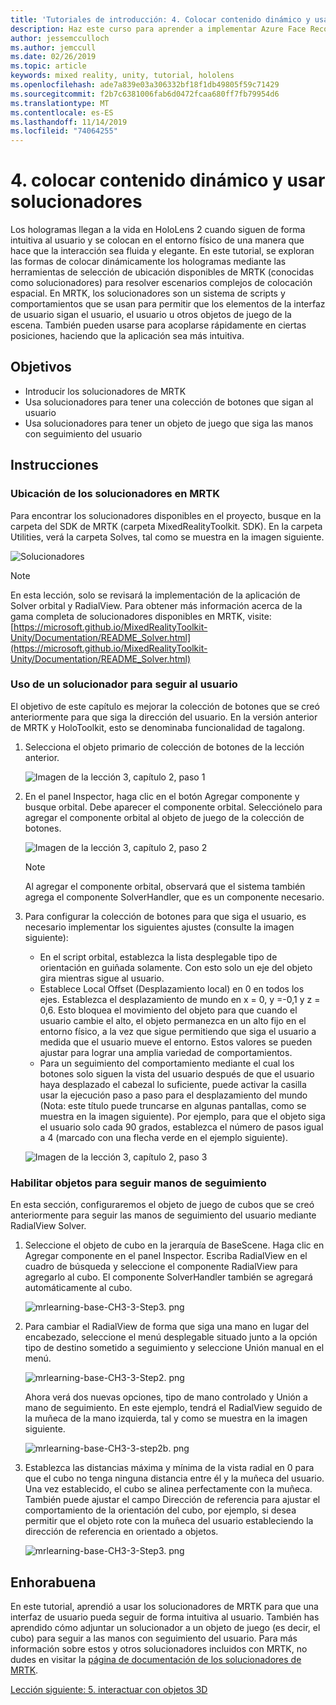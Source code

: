 ```yaml
---
title: 'Tutoriales de introducción: 4. Colocar contenido dinámico y usar solucionadores'
description: Haz este curso para aprender a implementar Azure Face Recognition dentro de una aplicación de realidad mixta.
author: jessemcculloch
ms.author: jemccull
ms.date: 02/26/2019
ms.topic: article
keywords: mixed reality, unity, tutorial, hololens
ms.openlocfilehash: ade7a839e03a306332bf18f1db49805f59c71429
ms.sourcegitcommit: f2b7c6381006fab6d0472fcaa680ff7fb79954d6
ms.translationtype: MT
ms.contentlocale: es-ES
ms.lasthandoff: 11/14/2019
ms.locfileid: "74064255"
---
```

# <a name="4-placing-dynamic-content-and-using-solvers"></a>4. colocar contenido dinámico y usar solucionadores

Los hologramas llegan a la vida en HoloLens 2 cuando siguen de forma intuitiva al usuario y se colocan en el entorno físico de una manera que hace que la interacción sea fluida y elegante. En este tutorial, se exploran las formas de colocar dinámicamente los hologramas mediante las herramientas de selección de ubicación disponibles de MRTK (conocidas como solucionadores) para resolver escenarios complejos de colocación espacial. En MRTK, los solucionadores son un sistema de scripts y comportamientos que se usan para permitir que los elementos de la interfaz de usuario sigan el usuario, el usuario u otros objetos de juego de la escena. También pueden usarse para acoplarse rápidamente en ciertas posiciones, haciendo que la aplicación sea más intuitiva.

## <a name="objectives"></a>Objetivos

* Introducir los solucionadores de MRTK
* Usa solucionadores para tener una colección de botones que sigan al usuario
* Usa solucionadores para tener un objeto de juego que siga las manos con seguimiento del usuario

## <a name="instructions"></a>Instrucciones

### <a name="location-of-solvers-in-the-mrtk"></a>Ubicación de los solucionadores en MRTK

 Para encontrar los solucionadores disponibles en el proyecto, busque en la carpeta del SDK de MRTK (carpeta MixedRealityToolkit. SDK). En la carpeta Utilities, verá la carpeta Solves, tal como se muestra en la imagen siguiente.

![Solucionadores](images/lesson3_chapter1_step1im.PNG)

>[!NOTE]
>En esta lección, solo se revisará la implementación de la aplicación de Solver orbital y RadialView. Para obtener más información acerca de la gama completa de solucionadores disponibles en MRTK, visite: [https://microsoft.github.io/MixedRealityToolkit-Unity/Documentation/README_Solver.html](https://microsoft.github.io/MixedRealityToolkit-Unity/Documentation/README_Solver.html)

### <a name="use-a-solver-to-follow-the-user"></a>Uso de un solucionador para seguir al usuario

El objetivo de este capítulo es mejorar la colección de botones que se creó anteriormente para que siga la dirección del usuario. En la versión anterior de MRTK y HoloToolkit, esto se denominaba funcionalidad de tagalong.

1. Selecciona el objeto primario de colección de botones de la lección anterior.

    ![Imagen de la lección 3, capítulo 2, paso 1](images/Lesson3_chapter2_step1im.PNG)

2. En el panel Inspector, haga clic en el botón Agregar componente y busque orbital. Debe aparecer el componente orbital. Selecciónelo para agregar el componente orbital al objeto de juego de la colección de botones.

    ![Imagen de la lección 3, capítulo 2, paso 2](images/Lesson3_Chapter2_step2im.PNG)

    >[!NOTE]
    >Al agregar el componente orbital, observará que el sistema también agrega el componente SolverHandler, que es un componente necesario.

3. Para configurar la colección de botones para que siga el usuario, es necesario implementar los siguientes ajustes (consulte la imagen siguiente):
    * En el script orbital, establezca la lista desplegable tipo de orientación en guiñada solamente. Con esto solo un eje del objeto gira mientras sigue al usuario.
    * Establece Local Offset (Desplazamiento local) en 0 en todos los ejes. Establezca el desplazamiento de mundo en x = 0, y =-0,1 y z = 0,6. Esto bloquea el movimiento del objeto para que cuando el usuario cambie el alto, el objeto permanezca en un alto fijo en el entorno físico, a la vez que sigue permitiendo que siga el usuario a medida que el usuario mueve el entorno. Estos valores se pueden ajustar para lograr una amplia variedad de comportamientos.
    * Para un seguimiento del comportamiento mediante el cual los botones solo siguen la vista del usuario después de que el usuario haya desplazado el cabezal lo suficiente, puede activar la casilla usar la ejecución paso a paso para el desplazamiento del mundo (Nota: este título puede truncarse en algunas pantallas, como se muestra en la imagen siguiente). Por ejemplo, para que el objeto siga el usuario solo cada 90 grados, establezca el número de pasos igual a 4 (marcado con una flecha verde en el ejemplo siguiente).

    ![Imagen de la lección 3, capítulo 2, paso 3](images/Lesson3_chapter2_step3im.PNG)

### <a name="enabling-objects-to-follow-tracked-hands"></a>Habilitar objetos para seguir manos de seguimiento

En esta sección, configuraremos el objeto de juego de cubos que se creó anteriormente para seguir las manos de seguimiento del usuario mediante RadialView Solver.

1. Seleccione el objeto de cubo en la jerarquía de BaseScene. Haga clic en Agregar componente en el panel Inspector. Escriba RadialView en el cuadro de búsqueda y seleccione el componente RadialView para agregarlo al cubo. El componente SolverHandler también se agregará automáticamente al cubo.

    ![mrlearning-base-CH3-3-Step3. png](images/mrlearning-base-ch3-3-step1.png)

2. Para cambiar el RadialView de forma que siga una mano en lugar del encabezado, seleccione el menú desplegable situado junto a la opción tipo de destino sometido a seguimiento y seleccione Unión manual en el menú.

    ![mrlearning-base-CH3-3-Step2. png](images/mrlearning-base-ch3-3-step2a.png)

    Ahora verá dos nuevas opciones, tipo de mano controlado y Unión a mano de seguimiento. En este ejemplo, tendrá el RadialView seguido de la muñeca de la mano izquierda, tal y como se muestra en la imagen siguiente.

    ![mrlearning-base-CH3-3-step2b. png](images/mrlearning-base-ch3-3-step2b.png)

3. Establezca las distancias máxima y mínima de la vista radial en 0 para que el cubo no tenga ninguna distancia entre él y la muñeca del usuario. Una vez establecido, el cubo se alinea perfectamente con la muñeca. También puede ajustar el campo Dirección de referencia para ajustar el comportamiento de la orientación del cubo, por ejemplo, si desea permitir que el objeto rote con la muñeca del usuario estableciendo la dirección de referencia en orientado a objetos.

    ![mrlearning-base-CH3-3-Step3. png](images/mrlearning-base-ch3-3-step3.png)

## <a name="congratulations"></a>Enhorabuena

En este tutorial, aprendió a usar los solucionadores de MRTK para que una interfaz de usuario pueda seguir de forma intuitiva al usuario. También has aprendido cómo adjuntar un solucionador a un objeto de juego (es decir, el cubo) para seguir a las manos con seguimiento del usuario. Para más información sobre estos y otros solucionadores incluidos con MRTK, no dudes en visitar la [página de documentación de los solucionadores de MRTK](https://microsoft.github.io/MixedRealityToolkit-Unity/Documentation/README_Solver.html).

[Lección siguiente: 5. interactuar con objetos 3D](mrlearning-base-ch4.md)
